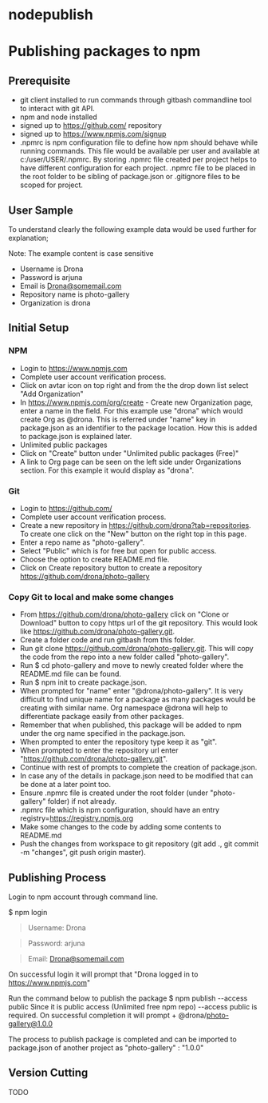 # nodepublish
# Publishing packages to npm 

## Prerequisite
- git client installed to run commands through gitbash commandline tool to interact with git API.
- npm and node installed
- signed up to https://github.com/ repository
- signed up to https://www.npmjs.com/signup
- .npmrc is npm configuration file to define how npm should behave while running commands. This file would be available per user and available at c:/user/USER/.npmrc. By storing .npmrc file created per project helps to have different configuration for each project. .npmrc file to be placed in the root folder to be sibling of package.json or .gitignore files to be scoped for project.

## User Sample
To understand clearly the following example data would be used further for explanation;

Note: The example content is case sensitive
- Username is Drona
- Password is arjuna
- Email is Drona@somemail.com
- Repository name is photo-gallery
- Organization is drona

## Initial Setup
### NPM
- Login to https://www.npmjs.com
- Complete user account verification process.
- Click on avtar icon on top right and from the the drop down list select "Add Organization"
- In https://www.npmjs.com/org/create - Create new Organization page, enter a name in the field. For this example use "drona" which would create Org as @drona. This is referred under "name" key in package.json as an identifier to the package location. How this is added to package.json is explained later.
- Unlimited public packages
- Click on "Create" button under "Unlimited public packages (Free)"
- A link to Org page can be seen on the left side under Organizations section. For this example it would display as "drona".

### Git
- Login to https://github.com/
- Complete user account verification process.
- Create a new repository in https://github.com/drona?tab=repositories. To create one click on the "New" button on the right top in this page.
- Enter a repo name as "photo-gallery".
- Select "Public" which is for free but open for public access.
- Choose the option to create README.md file.
- Click on Create repository button to create a repository https://github.com/drona/photo-gallery

### Copy Git to local and make some changes
- From https://github.com/drona/photo-gallery click on "Clone or Download" button to copy https url of the git repository. This would look like https://github.com/drona/photo-gallery.git.
- Create a folder code and run gitbash from this folder.
- Run git clone https://github.com/drona/photo-gallery.git. This will copy the code from the repo into a new folder called "photo-gallery". 
- Run $ cd photo-gallery and move to newly created folder where the README.md file can be found.
- Run $ npm init to create package.json.
- When prompted for "name" enter "@drona/photo-gallery". It is very difficult to find unique name for a package as many packages would be creating with similar name. Org namespace @drona will help to differentiate package easily from other packages. 
- Remember that when published, this package will be added to npm under the org name specified in the package.json.
- When prompted to enter the repository type keep it as "git".
- When prompted to enter the repository url enter "https://github.com/drona/photo-gallery.git".
- Continue with rest of prompts to complete the creation of package.json.
- In case any of the details in package.json need to be modified that can be done at a later point too.
- Ensure .npmrc file is created under the root folder (under "photo-gallery" folder) if not already.
- .npmrc file which is npm configuration, should have an entry registry=https://registry.npmjs.org
- Make some changes to the code by adding some contents to README.md
- Push the changes from workspace to git repository (git add ., git commit -m "changes", git push origin master).

## Publishing Process
Login to npm account through command line.

$ npm login
> Username: Drona

> Password: arjuna

> Email: Drona@somemail.com

On successful login it will prompt that "Drona logged in to https://www.npmjs.com"

Run the command below to publish the package
$ npm publish --access public
Since it is public access (Unlimited free npm repo) --access public is required. On successful completion it will prompt + @drona/photo-gallery@1.0.0

The process to publish package is completed and can be imported to package.json of another project as "photo-gallery" : "1.0.0"

## Version Cutting
TODO







